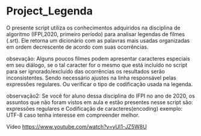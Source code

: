 # Project_Legenda
O presente script utiliza os conhecimentos adquiridos na disciplina de algoritmo (IFPI,2020, primeiro período) para analisar legendas de filmes (.srt).
Ele retorna um dicionário com as palavras mais usadas organizadas em ordem decrescente de acordo com suas ocorrências.

obsevação: Alguns poucos filmes podem apresentar caracteres especiais em seu diálogo, se o tal caracter for o mesmo que está incluído no script para ser ignorado/excluído das ocorrências os resultados serão inconsistentes. Sendo necessário ajustes na linha responsável pelas expressões regulares. Ou verificar o tipo de codificação usada na legenda.

observação2: Se você for aluno dessa disciplina do IFPI no ano de 2020, os assuntos que não foram vistos em aula e estão presentes nesse script são: expressões regulares e Codificação de caracteres(encoding) exemplo: UTF-8 caso tenha interesse em compreender melhor.

Vídeo https://www.youtube.com/watch?v=yUI1-JZ5W8U
